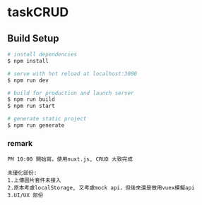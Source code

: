 # taskCRUD

## Build Setup

```bash
# install dependencies
$ npm install

# serve with hot reload at localhost:3000
$ npm run dev

# build for production and launch server
$ npm run build
$ npm run start

# generate static project
$ npm run generate
```

### remark
```
PM 10:00 開始寫，使用nuxt.js, CRUD 大致完成

未優化部份:
1.上傳圖片套件未接入
2.原本考慮localStorage, 又考慮mock api，但後來還是做用vuex模擬api
3.UI/UX 部份
```
